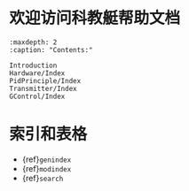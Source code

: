 [comment]: <> (XEducate documentation master file, created by
   sphinx-quickstart on Mon Jun 26 08:46:36 2023.
   You can adapt this file completely to your liking, but it should at least
   contain the root `toctree` directive.)

# 欢迎访问科教艇帮助文档

```{toctree}
:maxdepth: 2
:caption: "Contents:"

Introduction
Hardware/Index
PidPrinciple/Index
Transmitter/Index
GControl/Index
```

# 索引和表格

* {ref}`genindex`
* {ref}`modindex`
* {ref}`search`
